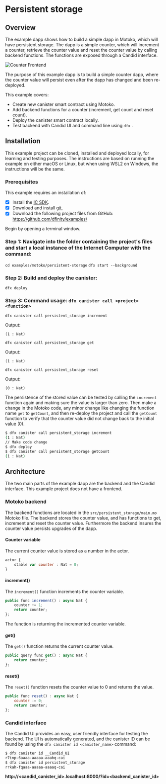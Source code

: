 # Persistent storage

## Overview
The example dapp shows how to build a simple dapp in Motoko, which will have persistent storage. The dapp is a simple counter, which will increment a counter, retrieve the counter value and reset the counter value by calling backend functions. The functions are exposed through a Candid interface.

![Counter Frontend](README_images/candid_ui.png)

The purpose of this example dapp is to build a simple counter dapp, where the counter value will persist even after the dapp has changed and been re-deployed.

This example covers:

- Create new canister smart contract using Motoko.
- Add backend functions for a counter (increment, get count and reset count).
- Deploy the canister smart contract locally.
- Test backend with Candid UI and command line using `dfx` .


## Installation
This example project can be cloned, installed and deployed locally, for learning and testing purposes. The instructions are based on running the example on either macOS or Linux, but when using WSL2 on Windows, the instructions will be the same.

### Prerequisites
This example requires an installation of:

- [x] Install the [IC SDK](https://internetcomputer.org/docs/current/developer-docs/setup/install/index.mdx).
- [x] Download and install [git.](https://git-scm.com/downloads)
- [x] Download the following project files from GitHub: https://github.com/dfinity/examples/

Begin by opening a terminal window.

### Step 1: Navigate into the folder containing the project's files and start a local instance of the Internet Computer with the command:

`cd examples/motoko/persistent-storage`
`dfx start --background`

### Step 2: Build and deploy the canister:

```
dfx deploy
```

### Step 3: Command usage: `dfx canister call <project>  <function>`

```
dfx canister call persistent_storage increment
```

Output:

```
(1 : Nat)
```

```
dfx canister call persistent_storage get
```

Output:

```
(1 : Nat)
```

```
dfx canister call persistent_storage reset
```

Output:

```
(0 : Nat)
```

The persistence of the stored value can be tested by calling the `increment` function again and making sure the value is larger than zero. Then make a change in the Motoko code, any minor change like changing the function name `get` to `getCount`, and then re-deploy the project and call the `getCount` function to verify that the counter value did not change back to the initial value (0).

```bash
$ dfx canister call persistent_storage increment
(1 : Nat)
// Make code change
$ dfx deploy
$ dfx canister call persistent_storage getCount
(1 : Nat)
```

## Architecture
The two main parts of the example dapp are the backend and the Candid interface. This example project does not have a frontend.

### Motoko backend
The backend functions are located in the `src/persistent_storage/main.mo` Motoko file. The backend stores the counter value, and has functions to get, increment and reset the counter value. Furthermore the backend insures the counter value persists upgrades of the dapp.

#### Counter variable
The current counter value is stored as a number in the actor.

```javascript
actor {
    stable var counter : Nat = 0;
}
```

#### increment()
The `increment()` function increments the counter variable.

```javascript
public func increment() : async Nat {
    counter += 1;
    return counter;
};
```

The function is returning the incremented counter variable.

#### get()
The `get()` function returns the current counter value.

```javascript
public query func get() : async Nat {
    return counter;
};
```

#### reset()
The `reset()` function resets the counter value to 0 and returns the value.

```javascript
public func reset() : async Nat {
    counter := 0;
    return counter;
};
```

### Candid interface
The Candid UI provides an easy, user friendly interface for testing the backend. The UI is automatically generated, and the canister ID can be found by using the `dfx canister id <canister_name>` command:

```bash
$ dfx canister id __Candid_UI
r7inp-6aaaa-aaaaa-aaabq-cai
$ dfx canister id persistent_storage
rrkah-fqaaa-aaaaa-aaaaq-cai
```

**http://<candid_canister_id>.localhost:8000/?id=<backend_canister_id>**

